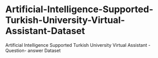 # Artificial-Intelligence-Supported-Turkish-University-Virtual-Assistant-Dataset
Artificial Intelligence Supported Turkish University Virtual Assistant - Question- answer Dataset
